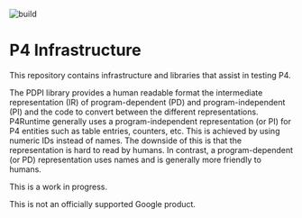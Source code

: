 ![build](https://github.com/pins/pins-infra/workflows/build/badge.svg)

# P4 Infrastructure

This repository contains infrastructure and libraries that assist in testing P4.

The PDPI library provides a human readable format the intermediate
representation (IR) of program-dependent (PD) and program-independent (PI) and
the code to convert between the different representations. P4Runtime generally
uses a program-independent representation (or PI) for P4 entities such as table
entries, counters, etc. This is achieved by using numeric IDs instead of names.
The downside of this is that the representation is hard to read by humans. In
contrast, a program-dependent (or PD) representation uses names and is generally
more friendly to humans.

This is a work in progress.

This is not an officially supported Google product.
